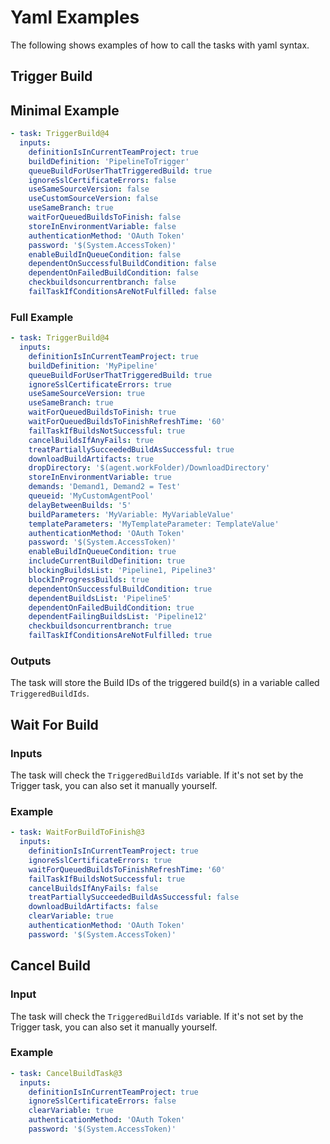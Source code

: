 # Yaml Examples
The following shows examples of how to call the tasks with yaml syntax.

## Trigger Build

## Minimal Example
``` yaml
- task: TriggerBuild@4
  inputs:
    definitionIsInCurrentTeamProject: true
    buildDefinition: 'PipelineToTrigger'
    queueBuildForUserThatTriggeredBuild: true
    ignoreSslCertificateErrors: false
    useSameSourceVersion: false
    useCustomSourceVersion: false
    useSameBranch: true
    waitForQueuedBuildsToFinish: false
    storeInEnvironmentVariable: false
    authenticationMethod: 'OAuth Token'
    password: '$(System.AccessToken)'
    enableBuildInQueueCondition: false
    dependentOnSuccessfulBuildCondition: false
    dependentOnFailedBuildCondition: false
    checkbuildsoncurrentbranch: false
    failTaskIfConditionsAreNotFulfilled: false
```

### Full Example
``` yaml
- task: TriggerBuild@4
  inputs:
    definitionIsInCurrentTeamProject: true
    buildDefinition: 'MyPipeline'
    queueBuildForUserThatTriggeredBuild: true
    ignoreSslCertificateErrors: true
    useSameSourceVersion: true
    useSameBranch: true
    waitForQueuedBuildsToFinish: true
    waitForQueuedBuildsToFinishRefreshTime: '60'
    failTaskIfBuildsNotSuccessful: true
    cancelBuildsIfAnyFails: true
    treatPartiallySucceededBuildAsSuccessful: true
    downloadBuildArtifacts: true
    dropDirectory: '$(agent.workFolder)/DownloadDirectory'
    storeInEnvironmentVariable: true
    demands: 'Demand1, Demand2 = Test'
    queueid: 'MyCustomAgentPool'
    delayBetweenBuilds: '5'
    buildParameters: 'MyVariable: MyVariableValue'
    templateParameters: 'MyTemplateParameter: TemplateValue'
    authenticationMethod: 'OAuth Token'
    password: '$(System.AccessToken)'
    enableBuildInQueueCondition: true
    includeCurrentBuildDefinition: true
    blockingBuildsList: 'Pipeline1, Pipeline3'
    blockInProgressBuilds: true
    dependentOnSuccessfulBuildCondition: true
    dependentBuildsList: 'Pipeline5'
    dependentOnFailedBuildCondition: true
    dependentFailingBuildsList: 'Pipeline12'
    checkbuildsoncurrentbranch: true
    failTaskIfConditionsAreNotFulfilled: true
```

### Outputs
The task will store the Build IDs of the triggered build(s) in a variable called `TriggeredBuildIds`.

## Wait For Build

### Inputs
The task will check the `TriggeredBuildIds` variable. If it's not set by the Trigger task, you can also set it manually yourself.

### Example
``` yaml
- task: WaitForBuildToFinish@3
  inputs:
    definitionIsInCurrentTeamProject: true
    ignoreSslCertificateErrors: true
    waitForQueuedBuildsToFinishRefreshTime: '60'
    failTaskIfBuildsNotSuccessful: true
    cancelBuildsIfAnyFails: false
    treatPartiallySucceededBuildAsSuccessful: false
    downloadBuildArtifacts: false
    clearVariable: true
    authenticationMethod: 'OAuth Token'
    password: '$(System.AccessToken)'
```

## Cancel Build

### Input
The task will check the `TriggeredBuildIds` variable. If it's not set by the Trigger task, you can also set it manually yourself.

### Example
``` yaml
- task: CancelBuildTask@3
  inputs:
    definitionIsInCurrentTeamProject: true
    ignoreSslCertificateErrors: false
    clearVariable: true
    authenticationMethod: 'OAuth Token'
    password: '$(System.AccessToken)'
```